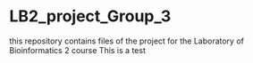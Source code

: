 # LB2_project_Group_3
this repository contains files of the project for the Laboratory of Bioinformatics 2 course
This is a test
